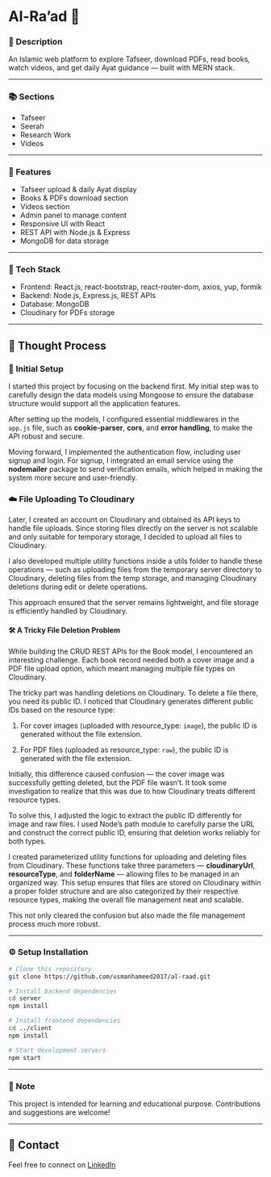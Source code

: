 # Al-Ra’ad 📖

### 📜 Description
An Islamic web platform to explore Tafseer, download PDFs, read books, watch videos, and get daily Ayat guidance — built with MERN stack.

---

### 📚 Sections
- Tafseer
- Seerah
- Research Work
- Videos

---

### 🧠 Features
- Tafseer upload & daily Ayat display
- Books & PDFs download section
- Videos section
- Admin panel to manage content
- Responsive UI with React
- REST API with Node.js & Express
- MongoDB for data storage

---

### 🎨 Tech Stack
- Frontend: React.js, react-bootstrap, react-router-dom, axios, yup, formik 
- Backend: Node.js, Express.js, REST APIs
- Database: MongoDB
- Cloudinary for PDFs storage

--- 

## 📝 Thought Process

### 🚀 Initial Setup
I started this project by focusing on the backend first. My initial step was to carefully design the data models using Mongoose to ensure the database structure would support all the application features.

After setting up the models, I configured essential middlewares in the `app.js` file, such as **cookie-parser**, **cors**, and **error handling**, to make the API robust and secure.

Moving forward, I implemented the authentication flow, including user signup and login. For signup, I integrated an email service using the **nodemailer** package to send verification emails, which helped in making the system more secure and user-friendly.

### ☁️ File Uploading To Cloudinary
Later, I created an account on Cloudinary and obtained its API keys to handle file uploads. Since storing files directly on the server is not scalable and only suitable for temporary storage, I decided to upload all files to Cloudinary.

I also developed multiple utility functions inside a utils folder to handle these operations — such as uploading files from the temporary server directory to Cloudinary, deleting files from the temp storage, and managing Cloudinary deletions during edit or delete operations.

This approach ensured that the server remains lightweight, and file storage is efficiently handled by Cloudinary.

#### 🛠️ A Tricky File Deletion Problem
While building the CRUD REST APIs for the Book model, I encountered an interesting challenge.
Each book record needed both a cover image and a PDF file upload option, which meant managing multiple file types on Cloudinary.

The tricky part was handling deletions on Cloudinary. To delete a file there, you need its public ID. I noticed that Cloudinary generates different public IDs based on the resource type:

1. For cover images (uploaded with resource_type: `image`), the public ID is generated without the file extension.

2. For PDF files (uploaded as resource_type: `raw`), the public ID is generated with the file extension.

Initially, this difference caused confusion — the cover image was successfully getting deleted, but the PDF file wasn’t. It took some investigation to realize that this was due to how Cloudinary treats different resource types.

To solve this, I adjusted the logic to extract the public ID differently for image and raw files. I used Node’s path module to carefully parse the URL and construct the correct public ID, ensuring that deletion works reliably for both types.

I created parameterized utility functions for uploading and deleting files from Cloudinary. These functions take three parameters — **cloudinaryUrl**, **resourceType**, and **folderName** — allowing files to be managed in an organized way. This setup ensures that files are stored on Cloudinary within a proper folder structure and are also categorized by their respective resource types, making the overall file management neat and scalable.

This not only cleared the confusion but also made the file management process much more robust.

---

### ⚙ Setup Installation
```bash
# Clone this repository
git clone https://github.com/usmanhameed2017/al-raad.git

# Install backend dependencies
cd server
npm install

# Install frontend dependencies
cd ../client
npm install

# Start development servers
npm start
```

---

### 📌 Note
This project is intended for learning and educational purpose. Contributions and suggestions are welcome!

---

## 📧 Contact
Feel free to connect on [LinkedIn](https://www.linkedin.com/in/usman-hameed-05b513240)